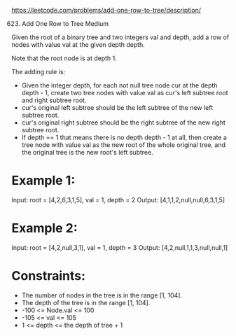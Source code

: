 https://leetcode.com/problems/add-one-row-to-tree/description/

623. Add One Row to Tree
Medium


Given the root of a binary tree and two integers val and depth, add a
row of nodes with value val at the given depth depth.

Note that the root node is at depth 1.

The adding rule is:

* Given the integer depth, for each not null tree node cur at the depth depth - 1, create two tree nodes with value val as cur's left subtree root and right subtree root.
* cur's original left subtree should be the left subtree of the new left subtree root.
* cur's original right subtree should be the right subtree of the new right subtree root.
* If depth == 1 that means there is no depth depth - 1 at all, then create a tree node with value val as the new root of the whole original tree, and the original tree is the new root's left subtree.
 

# Example 1:
Input: root = [4,2,6,3,1,5], val = 1, depth = 2
Output: [4,1,1,2,null,null,6,3,1,5]


# Example 2:
Input: root = [4,2,null,3,1], val = 1, depth = 3
Output: [4,2,null,1,1,3,null,null,1]
 

# Constraints:
* The number of nodes in the tree is in the range [1, 104].
* The depth of the tree is in the range [1, 104].
* -100 <= Node.val <= 100
* -105 <= val <= 105
* 1 <= depth <= the depth of tree + 1


